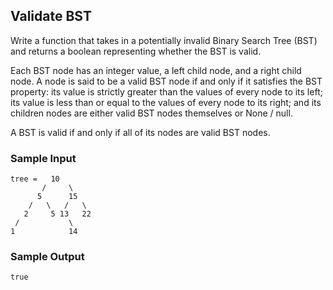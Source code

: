 
## Validate BST

Write a function that takes in a potentially invalid Binary Search Tree (BST)
and returns a boolean representing whether the BST is valid.

Each BST node has an integer value, a
left child node, and a right child node. A node is
said to be a valid BST node if and only if it satisfies the BST
property: its value is strictly greater than the values of every
node to its left; its value is less than or equal to the values
of every node to its right; and its children nodes are either valid
BST nodes themselves or None / null.

A BST is valid if and only if all of its nodes are valid
BST nodes.

### Sample Input
```
tree =   10
       /     \
      5      15
    /   \   /   \
   2     5 13   22
 /           \
1            14
```

### Sample Output
```
true
```
